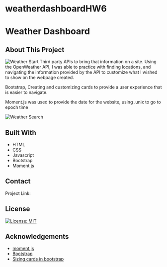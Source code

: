 # weatherdashboardHW6
# Weather Dashboard

## About This Project

![Weather Start](./assets/images/weatherStart.png)
Third party APIs to bring that information on a site. Using the OpenWeather API, I was able to practice with finding locations, and navigating the information provided by the API to customize what I wished to show on the webpage created.

Bootstrap, Creating and customizing cards to provide a user experience that is easier to navigate.

Moment.js was used to provide the date for the website, using .unix to go to epoch time 

![Weather Search](./assets/images/weatherReturn.png)

## Built With

- HTML
- CSS
- Javascript
- Bootstrap
- Moment.js

## Contact

Project Link: 

## License

[![License: MIT](https://img.shields.io/badge/License-MIT-yellow.svg)](https://opensource.org/licenses/MIT)

## Acknowledgements

- [moment.js](https://momentjs.com/guides/)
- [Bootstrap](https://getbootstrap.com/docs/5.1/components/card/)
- [Sizing cards in bootstrap](https://coreui.io/docs/utilities/sizing/)


